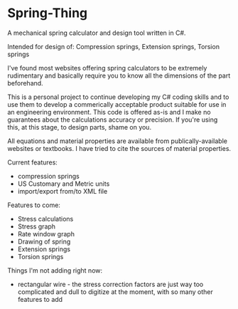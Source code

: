 # Spring-Thing

A mechanical spring calculator and design tool written in C#.

Intended for design of: Compression springs, Extension springs, Torsion springs

I've found most websites offering spring calculators to be extremely rudimentary and basically require you to know all the dimensions of the part beforehand.
  
This is a personal project to continue developing my C# coding skills and to use them to develop a commerically acceptable product suitable for use in an engineering environment. This code is offered as-is and I make no guarantees about the calculations accuracy or precision. If you're using this, at this stage, to design parts, shame on you. 

All equations and material properties are available from publically-available websites or textbooks. I have tried to cite the sources of material properties. 

Current features:
* compression springs
* US Customary and Metric units
* import/export from/to XML file

Features to come:
* Stress calculations
* Stress graph
* Rate window graph
* Drawing of spring
* Extension springs
* Torsion springs

Things I'm not adding right now:
* rectangular wire - the stress correction factors are just way too complicated and dull to digitize at the moment, with so many other features to add
